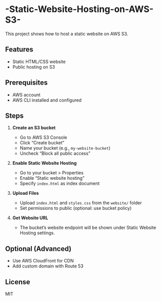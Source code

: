 # -Static-Website-Hosting-on-AWS-S3-


This project shows how to host a static website on AWS S3.

## Features
- Static HTML/CSS website
- Public hosting on S3

## Prerequisites
- AWS account
- AWS CLI installed and configured

## Steps

1. **Create an S3 bucket**
   - Go to AWS S3 Console
   - Click “Create bucket”
   - Name your bucket (e.g., `my-website-bucket`)
   - Uncheck “Block all public access”

2. **Enable Static Website Hosting**
   - Go to your bucket > Properties
   - Enable “Static website hosting”
   - Specify `index.html` as index document

3. **Upload Files**
   - Upload `index.html` and `styles.css` from the `website/` folder
   - Set permissions to public (optional: use bucket policy)

4. **Get Website URL**
   - The bucket’s website endpoint will be shown under Static Website Hosting settings.

## Optional (Advanced)
- Use AWS CloudFront for CDN
- Add custom domain with Route 53

## License
MIT
